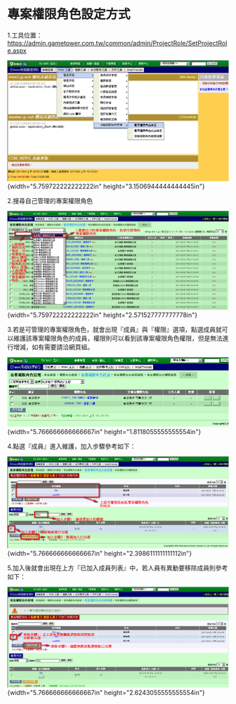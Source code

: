 # 專案權限角色設定方式

1.工具位置：<https://admin.gametower.com.tw/common/admin/ProjectRole/SetProjectRole.aspx>

![](images/media3/image1.png){width="5.759722222222222in"
height="3.1506944444444445in"}

2.搜尋自己管理的專案權限角色

![](images/media3/image2.png){width="5.759722222222222in"
height="2.571527777777778in"}

3.若是可管理的專案權限角色，就會出現『成員』與『權限』選項，點選成員就可以維護該專案權限角色的成員，權限則可以看到該專案權限角色權限，但是無法進行增減，如有需要請洽網頁組。

![](images/media3/image3.png){width="5.766666666666667in"
height="1.8118055555555554in"}

4.點選『成員』進入維護，加入步驟參考如下：

![](images/media3/image4.png){width="5.766666666666667in"
height="2.3986111111111112in"}

5.加入後就會出現在上方『已加入成員列表』中，若人員有異動要移除成員則參考如下：

![](images/media3/image5.png){width="5.766666666666667in"
height="2.6243055555555554in"}
